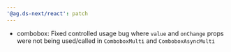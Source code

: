 ```yaml
---
'@ag.ds-next/react': patch
---
```


- combobox: Fixed controlled usage bug where `value` and `onChange` props were not being used/called in `ComboboxMulti` and `ComboboxAsyncMulti`
